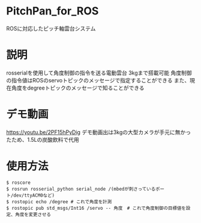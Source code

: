 # PitchPan_for_ROS
ROSに対応したピッチ軸雲台システム
# 説明
rosserialを使用して角度制御の指令を送る電動雲台
3kgまで搭載可能
角度制御の指令値はROSのservoトピックのメッセージで指定することができる
また、現在角度をdegreeトピックのメッセージで知ることができる
# デモ動画
https://youtu.be/2PF15hPyDig
デモ動画出は3kgの大型カメラが手元に無かったため、1.5Lの炭酸飲料で代用
# 使用方法 
``` 
$ roscore 
$ rosrun rosserial_python serial_node /(mbedが刺さっているポート/dev/ttyACM0など) 
$ rostopic echo /degree # これで角度を計測 
$ rostopic pub std_msgs/Int16 /servo -- 角度　# これで角度制御の目標値を設定、角度を変更させる 
``` 
